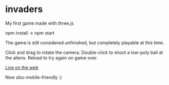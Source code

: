 # invaders
My first game made with three.js

npm install -> npm start

The game is still considered unfinished, but completely playable at this time.

Click and drag to rotate the camera. Double-click to shoot a low-poly ball at the aliens. Reload to try again on game over.

[Live on the web](https://invaders-three.vercel.app)

Now also mobile-friendly :)
